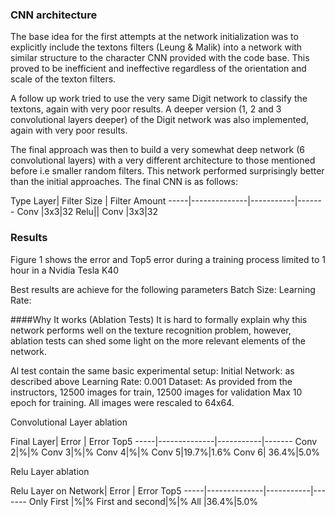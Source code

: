 
### CNN architecture
The base idea for the first attempts at the network initialization was to explicitly include the textons filters (Leung & Malik) into a network with similar structure  to the character CNN provided with the code base.  This proved to be inefficient and ineffective regardless of the orientation and scale of the texton filters.

A follow up work tried to use the very same Digit network to classify the textons, again with very poor results. A deeper version (1, 2 and 3 convolutional layers deeper) of the Digit network was also implemented, again with very poor results. 

The final approach was then to build a very somewhat deep network (6 convolutional layers) with a very different architecture to those mentioned before i.e smaller random filters. This network performed surprisingly better than the initial approaches. The final CNN is as follows:

Type Layer| Filter Size | Filter Amount
-----|--------------|-----------|-------
Conv |3x3|32
Relu||
Conv |3x3|32



### Results
Figure 1 shows the error and  Top5 error during a training process limited to 1 hour in a Nvidia Tesla K40 

Best results are achieve for the following parameters
Batch Size:
Learning Rate:

####Why It works (Ablation Tests)
It is hard to formally explain why this network performs well on the texture recognition problem, however, ablation tests can shed some light on the more relevant elements of the network.

Al test contain the same basic experimental setup:
Initial Network: as described above
Learning Rate: 0.001
Dataset: As provided from the instructors, 12500 images for train, 12500 images for validation
Max 10 epoch for training.
All images were rescaled to 64x64.


Convolutional Layer ablation

Final Layer| Error | Error Top5
-----|--------------|-----------|-------
Conv 2|%|%
Conv 3|%|%
Conv 4|%|%
Conv 5|19.7%|1.6%
Conv 6| 36.4%|5.0%


Relu Layer ablation

Relu Layer on Network| Error | Error Top5
-----|--------------|-----------|-------
Only First |%|%
First and second|%|%
All |36.4%|5.0%









